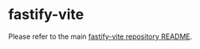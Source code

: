 # fastify-vite

Please refer to the main [fastify-vite repository README](https://github.com/terixjs/fastify-vite/blob/main/README.md).